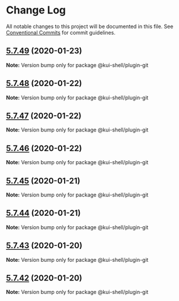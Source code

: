 # Change Log

All notable changes to this project will be documented in this file.
See [Conventional Commits](https://conventionalcommits.org) for commit guidelines.

## [5.7.49](https://github.com/IBM/kui/compare/v4.5.0...v5.7.49) (2020-01-23)

**Note:** Version bump only for package @kui-shell/plugin-git

## [5.7.48](https://github.com/IBM/kui/compare/v4.5.0...v5.7.48) (2020-01-22)

**Note:** Version bump only for package @kui-shell/plugin-git

## [5.7.47](https://github.com/IBM/kui/compare/v4.5.0...v5.7.47) (2020-01-22)

**Note:** Version bump only for package @kui-shell/plugin-git

## [5.7.46](https://github.com/IBM/kui/compare/v4.5.0...v5.7.46) (2020-01-22)

**Note:** Version bump only for package @kui-shell/plugin-git

## [5.7.45](https://github.com/IBM/kui/compare/v4.5.0...v5.7.45) (2020-01-21)

**Note:** Version bump only for package @kui-shell/plugin-git

## [5.7.44](https://github.com/IBM/kui/compare/v4.5.0...v5.7.44) (2020-01-21)

**Note:** Version bump only for package @kui-shell/plugin-git

## [5.7.43](https://github.com/IBM/kui/compare/v4.5.0...v5.7.43) (2020-01-20)

**Note:** Version bump only for package @kui-shell/plugin-git

## [5.7.42](https://github.com/IBM/kui/compare/v4.5.0...v5.7.42) (2020-01-20)

**Note:** Version bump only for package @kui-shell/plugin-git

